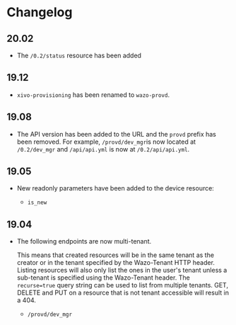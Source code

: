 # Changelog

## 20.02

* The `/0.2/status` resource has been added

## 19.12

* `xivo-provisioning` has been renamed to `wazo-provd`.

## 19.08

* The API version has been added to the URL and the `provd` prefix has been removed. For example,
`/provd/dev_mgr`is now located at `/0.2/dev_mgr` and `/api/api.yml` is now at `/0.2/api/api.yml`.

## 19.05

* New readonly parameters have been added to the device resource:

  * `is_new`

## 19.04

* The following endpoints are now multi-tenant.

  This means that created resources will be in the same tenant as the creator or in the tenant
  specified by the Wazo-Tenant HTTP header. Listing resources will also only list the ones in the
  user's tenant unless a sub-tenant is specified using the Wazo-Tenant header. The `recurse=true`
  query string can be used to list from multiple tenants. GET, DELETE and PUT on a resource that is
  not tenant accessible will result in a 404.

  * `/provd/dev_mgr`
